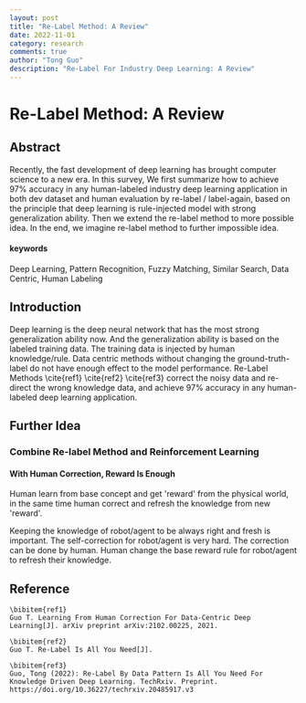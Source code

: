 ```yaml
---
layout: post
title: "Re-Label Method: A Review"
date: 2022-11-01
category: research
comments: true
author: "Tong Guo"
description: "Re-Label For Industry Deep Learning: A Review"
---
```



# Re-Label Method: A Review

## Abstract
Recently, the fast development of deep learning has brought computer science to a new era. 
In this survey, We first summarize how to achieve 97% accuracy in any human-labeled industry deep learning application in both dev dataset and human evaluation by re-label / label-again, 
based on the principle that deep learning is rule-injected model with strong generalization ability. 
Then we extend the re-label method to more possible idea.
In the end, we imagine re-label method to further impossible idea.

#### keywords

Deep Learning, Pattern Recognition, Fuzzy Matching, Similar Search, Data Centric, Human Labeling

## Introduction

Deep learning is the deep neural network that has the most strong generalization ability now. 
And the generalization ability is based on the labeled training data. The training data is injected by human knowledge/rule.
Data centric methods without changing the ground-truth-label do not have enough effect to the model performance.
Re-Label Methods \cite{ref1} \cite{ref2} \cite{ref3} correct the noisy data and re-direct the wrong knowledge data,
and achieve 97% accuracy in any human-labeled deep learning application. 




## Further Idea

### Combine Re-label Method and Reinforcement Learning


#### With Human Correction, Reward Is Enough 

Human learn from base concept and get 'reward' from the physical world, 
in the same time human correct and refresh the knowledge from new 'reward'.

Keeping the knowledge of robot/agent to be always right and fresh is important. 
The self-correction for robot/agent is very hard.
The correction can be done by human. 
Human change the base reward rule for robot/agent to refresh their knowledge. 



## Reference
```
\bibitem{ref1}
Guo T. Learning From Human Correction For Data-Centric Deep Learning[J]. arXiv preprint arXiv:2102.00225, 2021.

\bibitem{ref2}
Guo T. Re-Label Is All You Need[J].

\bibitem{ref3}
Guo, Tong (2022): Re-Label By Data Pattern Is All You Need For Knowledge Driven Deep Learning. TechRxiv. Preprint. https://doi.org/10.36227/techrxiv.20485917.v3 
```
